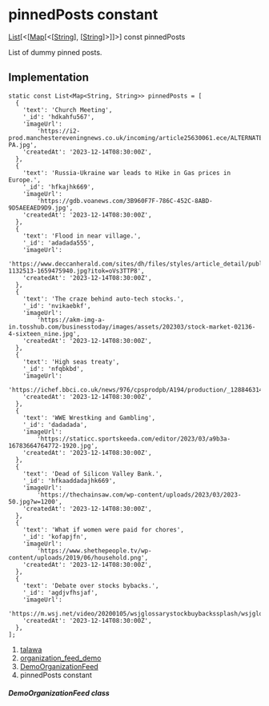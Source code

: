 
<div>

# pinnedPosts constant

</div>


[List](https://api.flutter.dev/flutter/dart-core/List-class.html)[\<[[Map](https://api.flutter.dev/flutter/dart-core/Map-class.html)[\<[[String](https://api.flutter.dev/flutter/dart-core/String-class.html)],
[[String](https://api.flutter.dev/flutter/dart-core/String-class.html)]\>]]\>]
const pinnedPosts



List of dummy pinned posts.



## Implementation

``` language-dart
static const List<Map<String, String>> pinnedPosts = [
  {
    'text': 'Church Meeting',
    '_id': 'hdkahfu567',
    'imageUrl':
        'https://i2-prod.manchestereveningnews.co.uk/incoming/article25630061.ece/ALTERNATES/s615/2_Church-PA.jpg',
    'createdAt': '2023-12-14T08:30:00Z',
  },
  {
    'text': 'Russia-Ukraine war leads to Hike in Gas prices in Europe.',
    '_id': 'hfkajhk669',
    'imageUrl':
        'https://gdb.voanews.com/3B960F7F-786C-452C-8ABD-9D5AEEAED9D9.jpg',
    'createdAt': '2023-12-14T08:30:00Z',
  },
  {
    'text': 'Flood in near village.',
    '_id': 'adadada555',
    'imageUrl':
        'https://www.deccanherald.com/sites/dh/files/styles/article_detail/public/articleimages/2022/08/03/file7m4trf3i92e1krs53cn6-1132513-1659475940.jpg?itok=oVs3TTP8',
    'createdAt': '2023-12-14T08:30:00Z',
  },
  {
    'text': 'The craze behind auto-tech stocks.',
    '_id': 'nvikaebkf',
    'imageUrl':
        'https://akm-img-a-in.tosshub.com/businesstoday/images/assets/202303/stock-market-02136-4-sixteen_nine.jpg',
    'createdAt': '2023-12-14T08:30:00Z',
  },
  {
    'text': 'High seas treaty',
    '_id': 'nfqbkbd',
    'imageUrl':
        'https://ichef.bbci.co.uk/news/976/cpsprodpb/A194/production/_128846314_humpbackwhale.jpg',
    'createdAt': '2023-12-14T08:30:00Z',
  },
  {
    'text': 'WWE Wrestking and Gambling',
    '_id': 'dadadada',
    'imageUrl':
        'https://staticc.sportskeeda.com/editor/2023/03/a9b3a-16783664764772-1920.jpg',
    'createdAt': '2023-12-14T08:30:00Z',
  },
  {
    'text': 'Dead of Silicon Valley Bank.',
    '_id': 'hfkaaddadajhk669',
    'imageUrl':
        'https://thechainsaw.com/wp-content/uploads/2023/03/2023-50.jpg?w=1200',
    'createdAt': '2023-12-14T08:30:00Z',
  },
  {
    'text': 'What if women were paid for chores',
    '_id': 'kofapjfn',
    'imageUrl':
        'https://www.shethepeople.tv/wp-content/uploads/2019/06/household.png',
    'createdAt': '2023-12-14T08:30:00Z',
  },
  {
    'text': 'Debate over stocks bybacks.',
    '_id': 'agdjvfhsjaf',
    'imageUrl':
        'https://m.wsj.net/video/20200105/wsjglossarystockbuybackssplash/wsjglossarystockbuybackssplash_640x360.jpg',
    'createdAt': '2023-12-14T08:30:00Z',
  },
];
```







1.  [talawa](../../index.html)
2.  [organization_feed_demo](../../views_demo_screens_organization_feed_demo/)
3.  [DemoOrganizationFeed](../../views_demo_screens_organization_feed_demo/DemoOrganizationFeed-class.html)
4.  pinnedPosts constant

##### DemoOrganizationFeed class







